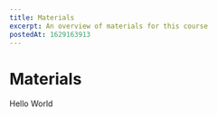 ```yaml
---
title: Materials
excerpt: An overview of materials for this course
postedAt: 1629163913
---
```


# Materials

Hello World
